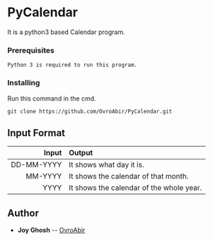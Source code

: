 # PyCalendar

It is a python3 based Calendar program.


### Prerequisites

```
Python 3 is required to run this program.
```

### Installing

Run this command in the cmd.

```
git clone https://github.com/OvroAbir/PyCalendar.git
```

## Input Format

|Input 				|	Output 									  |
|------------------:|:--------------------------------------------|
|DD-MM-YYYY			|	It shows what day it is.				  |
|MM-YYYY 			|	It shows the calendar of that month.	  |
|YYYY 				|	It shows the calendar of the whole year.  |


## Author

* **Joy Ghosh** -- [OvroAbir](https://github.com/OvroAbir)

